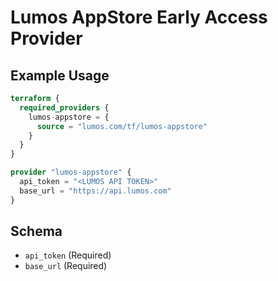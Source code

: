 # Lumos AppStore Early Access Provider

## Example Usage

```terraform
terraform {
  required_providers {
    lumos-appstore = {
      source = "lumos.com/tf/lumos-appstore"
    }
  }
}

provider "lumos-appstore" {
  api_token = "<LUMOS API TOKEN>"
  base_url = "https://api.lumos.com"
}
```

## Schema

- `api_token` (Required) <Lumos API Token>
- `base_url` (Required) <Lumos API URL>
